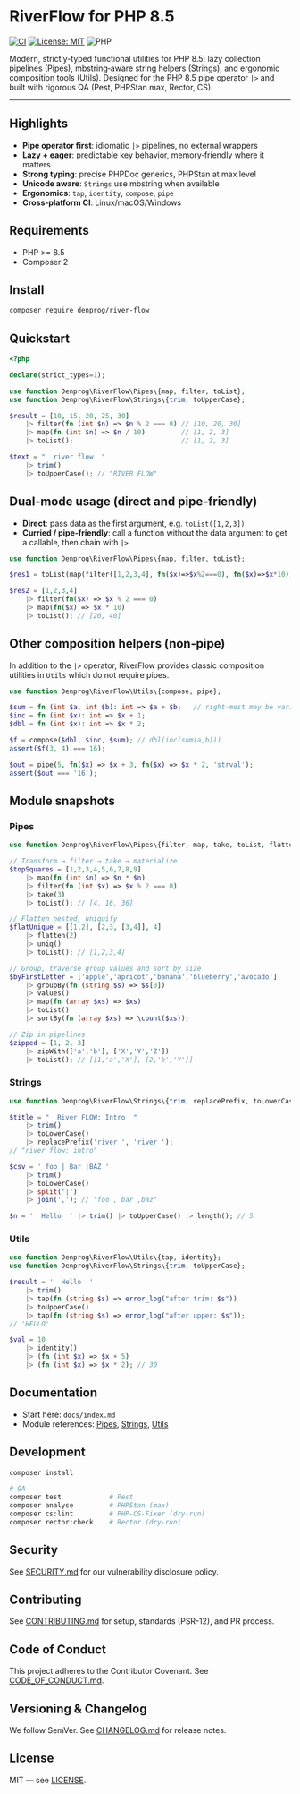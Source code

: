 # RiverFlow for PHP 8.5

[![CI](https://github.com/denprog5/river-flow/actions/workflows/ci.yml/badge.svg)](https://github.com/denprog5/river-flow/actions/workflows/ci.yml)
[![License: MIT](https://img.shields.io/badge/License-MIT-green.svg)](LICENSE)
![PHP](https://img.shields.io/badge/PHP-8.5%2B-777bb3?logo=php&logoColor=white)

Modern, strictly-typed functional utilities for PHP 8.5: lazy collection pipelines (Pipes), mbstring‑aware string helpers (Strings), and ergonomic composition tools (Utils). Designed for the PHP 8.5 pipe operator `|>` and built with rigorous QA (Pest, PHPStan max, Rector, CS).

---

## Highlights
- __Pipe operator first__: idiomatic `|>` pipelines, no external wrappers
- __Lazy + eager__: predictable key behavior, memory‑friendly where it matters
- __Strong typing__: precise PHPDoc generics, PHPStan at max level
- __Unicode aware__: `Strings` use mbstring when available
- __Ergonomics__: `tap`, `identity`, `compose`, `pipe`
- __Cross‑platform CI__: Linux/macOS/Windows

## Requirements
- PHP >= 8.5
- Composer 2

## Install
```bash
composer require denprog/river-flow
```

## Quickstart
```php
<?php

declare(strict_types=1);

use function Denprog\RiverFlow\Pipes\{map, filter, toList};
use function Denprog\RiverFlow\Strings\{trim, toUpperCase};

$result = [10, 15, 20, 25, 30]
    |> filter(fn (int $n) => $n % 2 === 0) // [10, 20, 30]
    |> map(fn (int $n) => $n / 10)         // [1, 2, 3]
    |> toList();                           // [1, 2, 3]

$text = "  river flow  "
    |> trim()
    |> toUpperCase(); // "RIVER FLOW"
```

## Dual‑mode usage (direct and pipe‑friendly)
- __Direct__: pass data as the first argument, e.g. `toList([1,2,3])`
- __Curried / pipe‑friendly__: call a function without the data argument to get a callable, then chain with `|>`

```php
use function Denprog\RiverFlow\Pipes\{map, filter, toList};

$res1 = toList(map(filter([1,2,3,4], fn($x)=>$x%2===0), fn($x)=>$x*10))); // [20, 40]

$res2 = [1,2,3,4]
    |> filter(fn($x) => $x % 2 === 0)
    |> map(fn($x) => $x * 10)
    |> toList(); // [20, 40]
```

## Other composition helpers (non‑pipe)
In addition to the `|>` operator, RiverFlow provides classic composition utilities in `Utils` which do not require pipes.

```php
use function Denprog\RiverFlow\Utils\{compose, pipe};

$sum = fn (int $a, int $b): int => $a + $b;   // right‑most may be variadic
$inc = fn (int $x): int => $x + 1;
$dbl = fn (int $x): int => $x * 2;

$f = compose($dbl, $inc, $sum); // dbl(inc(sum(a,b)))
assert($f(3, 4) === 16);

$out = pipe(5, fn($x) => $x + 3, fn($x) => $x * 2, 'strval');
assert($out === '16');
```

## Module snapshots

### Pipes
```php
use function Denprog\RiverFlow\Pipes\{filter, map, take, toList, flatten, uniq, groupBy, values, sortBy, zipWith};

// Transform → filter → take → materialize
$topSquares = [1,2,3,4,5,6,7,8,9]
    |> map(fn (int $n) => $n * $n)
    |> filter(fn (int $x) => $x % 2 === 0)
    |> take(3)
    |> toList(); // [4, 16, 36]

// Flatten nested, uniquify
$flatUnique = [[1,2], [2,3, [3,4]], 4]
    |> flatten(2)
    |> uniq()
    |> toList(); // [1,2,3,4]

// Group, traverse group values and sort by size
$byFirstLetter = ['apple','apricot','banana','blueberry','avocado']
    |> groupBy(fn (string $s) => $s[0])
    |> values()
    |> map(fn (array $xs) => $xs)
    |> toList()
    |> sortBy(fn (array $xs) => \count($xs));

// Zip in pipelines
$zipped = [1, 2, 3]
    |> zipWith(['a','b'], ['X','Y','Z'])
    |> toList(); // [[1,'a','X'], [2,'b','Y']]
```

### Strings
```php
use function Denprog\RiverFlow\Strings\{trim, replacePrefix, toLowerCase, toUpperCase, split, join, length};

$title = "  River FLOW: Intro  "
    |> trim()
    |> toLowerCase()
    |> replacePrefix('river ', 'river ');
// "river flow: intro"

$csv = ' foo | Bar |BAZ '
    |> trim()
    |> toLowerCase()
    |> split('|')
    |> join(','); // "foo , bar ,baz"

$n = '  Hello  ' |> trim() |> toUpperCase() |> length(); // 5
```

### Utils
```php
use function Denprog\RiverFlow\Utils\{tap, identity};
use function Denprog\RiverFlow\Strings\{trim, toUpperCase};

$result = '  Hello  '
    |> trim()
    |> tap(fn (string $s) => error_log("after trim: $s"))
    |> toUpperCase()
    |> tap(fn (string $s) => error_log("after upper: $s"));
// 'HELLO'

$val = 10
    |> identity()
    |> (fn (int $x) => $x + 5)
    |> (fn (int $x) => $x * 2); // 30
```

## Documentation
- Start here: `docs/index.md`
- Module references: [Pipes](docs/pipes.md), [Strings](docs/strings.md), [Utils](docs/utils.md)

## Development
```bash
composer install

# QA
composer test            # Pest
composer analyse         # PHPStan (max)
composer cs:lint         # PHP-CS-Fixer (dry-run)
composer rector:check    # Rector (dry-run)
```

## Security
See [SECURITY.md](SECURITY.md) for our vulnerability disclosure policy.

## Contributing
See [CONTRIBUTING.md](CONTRIBUTING.md) for setup, standards (PSR-12), and PR process.

## Code of Conduct
This project adheres to the Contributor Covenant. See [CODE_OF_CONDUCT.md](CODE_OF_CONDUCT.md).

## Versioning & Changelog
We follow SemVer. See [CHANGELOG.md](CHANGELOG.md) for release notes.

## License
MIT — see [LICENSE](LICENSE).
